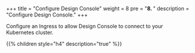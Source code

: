 +++
title = "Configure Design Console"
weight = 8
pre = "<b>8. </b>"
description = "Configure Design Console."
+++


Configure an Ingress to allow Design Console to connect to your Kubernetes cluster.

{{% children style="h4" description="true" %}}